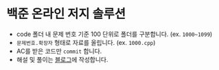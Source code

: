 # 백준 온라인 저지 솔루션

- code 폴더 내 문제 번호 기준 100 단위로 폴더를 구분합니다. (ex. `1000~1099`)
- `문제번호.확장자` 형태로 자료를 올립니다. (ex. `1000.cpp`)
- AC를 받은 코드만 `commit` 합니다.
- 해설 및 풀이는 [블로그](https://nageune.github.io/posts/BOJ)에 작성합니다.